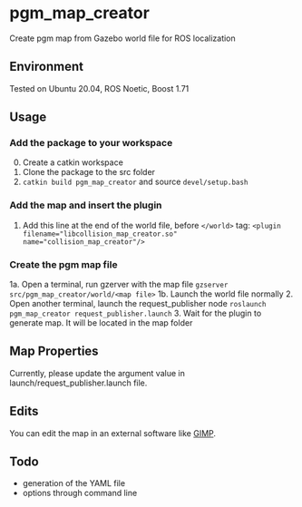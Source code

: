 # pgm_map_creator
Create pgm map from Gazebo world file for ROS localization

## Environment
Tested on Ubuntu 20.04, ROS Noetic, Boost 1.71

## Usage

### Add the package to your workspace
0. Create a catkin workspace
1. Clone the package to the src folder
2. `catkin build pgm_map_creator` and source `devel/setup.bash`

### Add the map and insert the plugin
1. Add this line at the end of the world file, before `</world>` tag:
`<plugin filename="libcollision_map_creator.so" name="collision_map_creator"/>`

### Create the pgm map file
1a. Open a terminal, run gzerver with the map file
`gzserver src/pgm_map_creator/world/<map file>`
1b. Launch the world file normally
2. Open another terminal, launch the request_publisher node
`roslaunch pgm_map_creator request_publisher.launch`
3. Wait for the plugin to generate map. It will be located in the map folder

## Map Properties
Currently, please update the argument value in launch/request_publisher.launch file.

## Edits
You can edit the map in an external software like [GIMP](https://www.gimp.org/). 

## Todo
- generation of the YAML file
- options through command line
